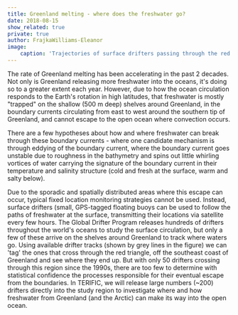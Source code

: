 ```yaml
---
title: Greenland melting - where does the freshwater go?
date: 2018-08-15
show_related: true
private: true
author: FrajkaWilliams-Eleanor
image:
    caption: 'Trajectories of surface drifters passing through the red triangle near 65N, 40W. Bathymetry is shaded.'
---
```


The rate of Greenland melting has been accelerating in the past 2 decades.  Not only is Greenland releasing more freshwater into the oceans, it's doing so to a greater extent each year.  However, due to how the ocean circulation responds to the Earth's rotation in high latitudes, that freshwater is mostly "trapped" on the shallow (500 m deep) shelves around Greenland, in the boundary currents circulating from east to west around the southern tip of Greenland, and cannot escape to the open ocean where convection occurs.

There are a few hypotheses about how and where freshwater can break through these boundary currents - where one candidate mechanism is through eddying of the boundary current, where the boundary current goes unstable due to roughness in the bathymetry and spins out little whirling vortices of water carrying the signature of the boundary current in their temperature and salinity structure (cold and fresh at the surface, warm and salty below).

Due to the sporadic and spatially distributed areas where this escape can occur, typical fixed location monitoring strategies cannot be used.  Instead, surface drifters (small, GPS-tagged floating buoys can be used to follow the paths of freshwater at the surface, transmitting their locations via satellite every few hours.  The Global Drifter Program releases hundreds of drifters throughout the world's oceans to study the surface circulation, but only a few of these arrive on the shelves around Greenland to track where waters go.  Using available drifter tracks (shown by grey lines in the figure) we can 'tag' the ones that cross through the red triangle, off the southeast coast of Greenland and see where they end up.  But with only 50 drifters crossing through this region since the 1990s, there are too few to determine with statistical confidence the processes responsible for their eventual escape from the boundaries.  In TERIFIC, we will release large numbers (~200) drifters directly into the study region to investigate where and how freshwater from Greenland (and the Arctic) can make its way into the open ocean.